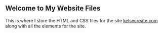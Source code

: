 ## Welcome to My Website Files

This is where I store the HTML and CSS files for the site [kelsecreate.com](https://kelseycreate.com) along with all the elements for the site. 
